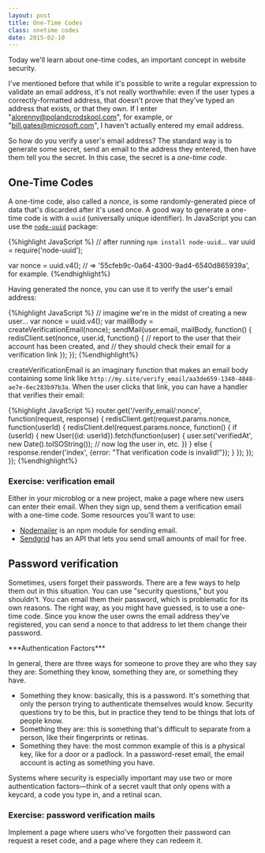 ```yaml
---
layout: post
title: One-Time Codes
class: onetime codes
date: 2015-02-10
---
```


Today we'll learn about one-time codes, an important concept in website security.

I've mentioned before that while it's possible to write a regular expression to validate an email address, it's not really worthwhile: even if the user types a correctly-formatted address, that doesn't prove that they've typed an address that exists, or that they own. If I enter "alorenny@polandcrodskool.com", for example, or "bill.gates@microsoft.com", I haven't actually entered my email address.

So how do you verify a user's email address? The standard way is to generate some secret, send an email to the address they entered, then have them tell you the secret. In this case, the secret is a _one-time code_.

## One-Time Codes

A one-time code, also called a _nonce_, is some randomly-generated piece of data that's discarded after it's used once. A good way to generate a one-time code is with a `uuid` (universally unique identifier). In JavaScript you can use the [`node-uuid`][node-uuid] package:

{%highlight JavaScript %}
// after running `npm install node-uuid`...
var uuid = require('node-uuid');

var nonce = uuid.v4(); // => '55cfeb9c-0a64-4300-9ad4-6540d865939a', for example.
{%endhighlight%}

Having generated the nonce, you can use it to verify the user's email address:

{%highlight JavaScript %}
// imagine we're in the midst of creating a new user...
var nonce = uuid.v4();
var mailBody = createVerificationEmail(nonce);
sendMail(user.email, mailBody, function() {
    redisClient.set(nonce, user.id, function() {
        // report to the user that their account has been created, and
        // they should check their email for a verification link
    });
});
{%endhighlight%}

createVerificationEmail is an imaginary function that makes an email body containing some link like `http://my.site/verify_email/aa3de659-1340-4848-ae7e-6ec283b97b3a`. When the user clicks that link, you can have a handler that verifies their email:

{%highlight JavaScript %}
router.get('/verify_email/:nonce', function(request, response) {
    redisClient.get(request.params.nonce, function(userId) {
        redisClient.del(request.params.nonce, function() {
            if (userId) {
                new User({id: userId}).fetch(function(user) {
                    user.set('verifiedAt', new Date().toISOString());
                    // now log the user in, etc.
                })
            } else {
                response.render('index', {error: "That verification code is invalid!"});
            }
        });
    });
});
{%endhighlight%}

### Exercise: verification email

Either in your microblog or a new project, make a page where new users can enter their email. When they sign up, send them a verification email with a one-time code. Some resources you'll want to use:

* [Nodemailer][nodemailer] is an npm module for sending email.
* [Sendgrid][sendgrid] has an API that lets you send small amounts of mail for free.

## Password verification

Sometimes, users forget their passwords. There are a few ways to help them out in this situation. You can use "security questions," but you shouldn't. You can email them their password, which is problematic for its own reasons. The right way, as you might have guessed, is to use a one-time code. Since you know the user owns the email address they've registered, you can send a nonce to that address to let them change their password.

<aside>
***Authentication Factors***

In general, there are three ways for someone to prove they are who they say they are: Something they know, something they are, or something they have.

* Something they know: basically, this is a password. It's something that only the person trying to authenticate themselves would know. Security questions try to be this, but in practice they tend to be things that lots of people know.
* Something they are: this is something that's difficult to separate from a person, like their fingerprints or retinas.
* Something they have: the most common example of this is a physical key, like for a door or a padlock. In a password-reset email, the email account is acting as something you have.

Systems where security is especially important may use two or more authentication factors&mdash;think of a secret vault that only opens with a keycard, a code you type in, and a retinal scan.
</aside>

### Exercise: password verification mails

Implement a page where users who've forgotten their password can request a reset code, and a page where they can redeem it.

[node-uuid]: https://www.npmjs.com/package/node-uuid
[nodemailer]: https://www.npmjs.com/package/nodemailer
[sendgrid]: https://sendgrid.com/
